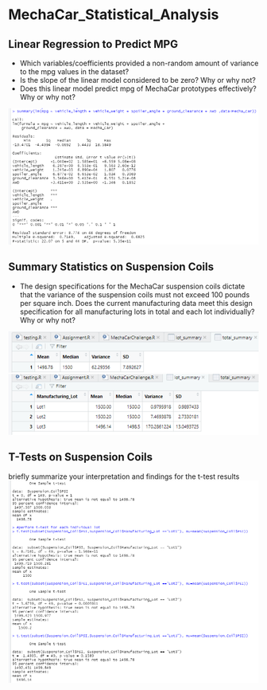 # MechaCar_Statistical_Analysis
## Linear Regression to Predict MPG
- Which variables/coefficients provided a non-random amount of variance to the mpg values in the dataset?
- Is the slope of the linear model considered to be zero? Why or why not?
- Does this linear model predict mpg of MechaCar prototypes effectively? Why or why not?

![Deliverable 1](Deliverable_1.png)

## Summary Statistics on Suspension Coils
- The design specifications for the MechaCar suspension coils dictate that the variance of the suspension coils must not exceed 100 pounds per square inch. Does the current manufacturing data meet this design specification for all manufacturing lots in total and each lot individually? Why or why not?

![Total_Summary](total_summary.png)
![Lot_Summary](lot_summary.png)

## T-Tests on Suspension Coils
briefly summarize your interpretation and findings for the t-test results
![T_Tests](t_tests.png)
